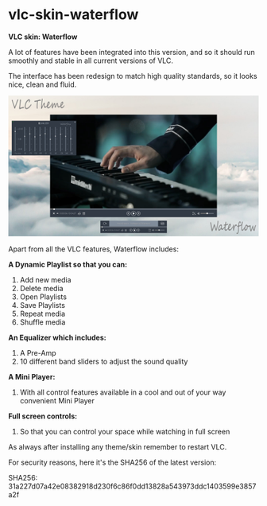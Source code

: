 # vlc-skin-waterflow
**VLC skin: Waterflow**

A lot of features have been integrated into this version, and so it should run smoothly and stable in all current versions of VLC.

The interface has been redesign to match high quality standards, so it looks nice, clean and fluid.

![waterflow.jpg](https://raw.githubusercontent.com/njardim/vlc-skin-waterflow/main/waterflow.jpg)


Apart from all the VLC features, Waterflow includes:

**A Dynamic Playlist so that you can:**

1. Add new media
2. Delete media
3. Open Playlists
4. Save Playlists
5. Repeat media
6. Shuffle media

**An Equalizer which includes:**

1. A Pre-Amp
2. 10 different band sliders to adjust the sound quality

**A Mini Player:**

1. With all control features available in a cool and out of your way convenient Mini Player

**Full screen controls:**

1. So that you can control your space while watching in full screen


As always after installing any theme/skin remember to restart VLC.


For security reasons, here it's the SHA256 of the latest version:

SHA256: 31a227d07a42e08382918d230f6c86f0dd13828a543973ddc1403599e3857a2f
